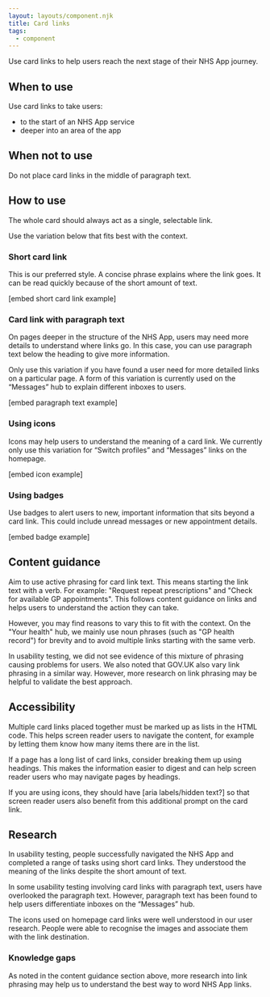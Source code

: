 ```yaml
---
layout: layouts/component.njk
title: Card links
tags:
  - component
---
```


<p class="nhsuk-body-l">Use card links to help users reach the next stage of their NHS App journey.</p>

## When to use

Use card links to take users:

- to the start of an NHS App service
- deeper into an area of the app

## When not to use

Do not place card links in the middle of paragraph text.

## How to use

The whole card should always act as a single, selectable link.

Use the variation below that fits best with the context.

### Short card link

This is our preferred style. A concise phrase explains where the link goes. It can be read quickly because of the short amount of text.

[embed short card link example]

### Card link with paragraph text

On pages deeper in the structure of the NHS App, users may need more details to understand where links go. In this case, you can use paragraph text below the heading to give more information.

Only use this variation if you have found a user need for more detailed links on a particular page. A form of this variation is currently used on the “Messages” hub to explain different inboxes to users.

[embed paragraph text example]

### Using icons

Icons may help users to understand the meaning of a card link. We currently only use this variation for “Switch profiles” and “Messages” links on the homepage.

[embed icon example]

### Using badges

Use badges to alert users to new, important information that sits beyond a card link. This could include unread messages or new appointment details.

[embed badge example]

## Content guidance

Aim to use active phrasing for card link text. This means starting the link text with a verb. For example: "Request repeat prescriptions" and "Check for available GP appointments". This follows content guidance on links and helps users to understand the action they can take.

However, you may find reasons to vary this to fit with the context. On the "Your health" hub, we mainly use noun phrases (such as "GP health record") for brevity and to avoid multiple links starting with the same verb.

In usability testing, we did not see evidence of this mixture of phrasing causing problems for users. We also noted that GOV.UK also vary link phrasing in a similar way. However, more research on link phrasing may be helpful to validate the best approach.

## Accessibility

Multiple card links placed together must be marked up as lists in the HTML code. This helps screen reader users to navigate the content, for example by letting them know how many items there are in the list.

If a page has a long list of card links, consider breaking them up using headings. This makes the information easier to digest and can help screen reader users who may navigate pages by headings.

If you are using icons, they should have [aria labels/hidden text?] so that screen reader users also benefit from this additional prompt on the card link.

## Research

In usability testing, people successfully navigated the NHS App and completed a range of tasks using short card links. They understood the meaning of the links despite the short amount of text.

In some usability testing involving card links with paragraph text, users have overlooked the paragraph text. However, paragraph text has been found to help users differentiate inboxes on the “Messages” hub.

The icons used on homepage card links were well understood in our user research. People were able to recognise the images and associate them with the link destination.

### Knowledge gaps

As noted in the content guidance section above, more research into link phrasing may help us to understand the best way to word NHS App links.
